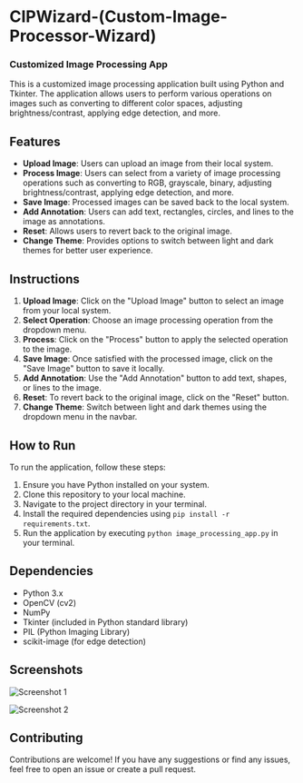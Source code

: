 # CIPWizard-(Custom-Image-Processor-Wizard)
### Customized Image Processing App

This is a customized image processing application built using Python and Tkinter. The application allows users to perform various operations on images such as converting to different color spaces, adjusting brightness/contrast, applying edge detection, and more.

## Features

- **Upload Image**: Users can upload an image from their local system.
- **Process Image**: Users can select from a variety of image processing operations such as converting to RGB, grayscale, binary, adjusting brightness/contrast, applying edge detection, and more.
- **Save Image**: Processed images can be saved back to the local system.
- **Add Annotation**: Users can add text, rectangles, circles, and lines to the image as annotations.
- **Reset**: Allows users to revert back to the original image.
- **Change Theme**: Provides options to switch between light and dark themes for better user experience.

## Instructions

1. **Upload Image**: Click on the "Upload Image" button to select an image from your local system.
2. **Select Operation**: Choose an image processing operation from the dropdown menu.
3. **Process**: Click on the "Process" button to apply the selected operation to the image.
4. **Save Image**: Once satisfied with the processed image, click on the "Save Image" button to save it locally.
5. **Add Annotation**: Use the "Add Annotation" button to add text, shapes, or lines to the image.
6. **Reset**: To revert back to the original image, click on the "Reset" button.
7. **Change Theme**: Switch between light and dark themes using the dropdown menu in the navbar.

## How to Run

To run the application, follow these steps:

1. Ensure you have Python installed on your system.
2. Clone this repository to your local machine.
3. Navigate to the project directory in your terminal.
4. Install the required dependencies using `pip install -r requirements.txt`.
5. Run the application by executing `python image_processing_app.py` in your terminal.

## Dependencies

- Python 3.x
- OpenCV (cv2)
- NumPy
- Tkinter (included in Python standard library)
- PIL (Python Imaging Library)
- scikit-image (for edge detection)

## Screenshots

![Screenshot 1](screenshots/screenshot1.png)

![Screenshot 2](screenshots/screenshot2.png)

## Contributing

Contributions are welcome! If you have any suggestions or find any issues, feel free to open an issue or create a pull request.
